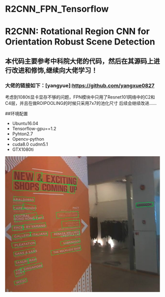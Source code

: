 # R2CNN_FPN_Tensorflow
# R2CNN: Rotational Region CNN for Orientation Robust Scene Detection



## 本代码主要参考中科院大佬的代码，然后在其源码上进行改进和修饰,继续向大佬学习！
### 大佬的链接如下：[yangyue]:https://github.com/yangxue0827
考虑到1080ti显卡显存不够的问题，FPN模块中只用了Resnet101网络中的C2和C4层，并且在做ROIPOOLING的时候只采用7x7的池化尺寸
后续会继续改进......


##环境配置

* Ubuntu16.04
* Tensorflow-gpu==1.2
* Pyhton2.7
* Opencv-python
* cuda8.0 cudnn5.1
* GTX1080ti

![demo](./demo_img/1.png)
